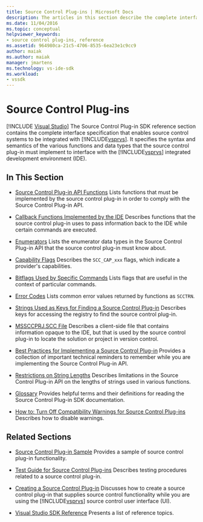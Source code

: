```yaml
---
title: Source Control Plug-ins | Microsoft Docs
description: The articles in this section describe the complete interface specification that enables source control systems to be integrated with Visual Studio.
ms.date: 11/04/2016
ms.topic: conceptual
helpviewer_keywords:
- source control plug-ins, reference
ms.assetid: 964980ca-21c5-4706-8535-6ea23e1c9cc9
author: maiak
ms.author: maiak
manager: jmartens
ms.technology: vs-ide-sdk
ms.workload:
- vssdk
---
```

# Source Control Plug-ins

 [!INCLUDE [Visual Studio](~/includes/applies-to-version/vs-windows-only.md)]
The Source Control Plug-in SDK reference section contains the complete interface specification that enables source control systems to be integrated with [!INCLUDE[vsprvs](../code-quality/includes/vsprvs_md.md)]. It specifies the syntax and semantics of the various functions and data types that the source control plug-in must implement to interface with the [!INCLUDE[vsprvs](../code-quality/includes/vsprvs_md.md)] integrated development environment (IDE).

## In This Section
- [Source Control Plug-in API Functions](../extensibility/source-control-plug-in-api-functions.md)
 Lists functions that must be implemented by the source control plug-in in order to comply with the Source Control Plug-in API.

- [Callback Functions Implemented by the IDE](../extensibility/callback-functions-implemented-by-the-ide.md)
 Describes functions that the source control plug-in uses to pass information back to the IDE while certain commands are executed.

- [Enumerators](../extensibility/enumerators.md)
 Lists the enumerator data types in the Source Control Plug-in API that the source control plug-in must know about.

- [Capability Flags](../extensibility/capability-flags.md)
 Describes the `SCC_CAP_xxx` flags, which indicate a provider's capabilities.

- [Bitflags Used by Specific Commands](../extensibility/bitflags-used-by-specific-commands.md)
 Lists flags that are useful in the context of particular commands.

- [Error Codes](../extensibility/error-codes.md)
 Lists common error values returned by functions as `SCCTRN`.

- [Strings Used as Keys for Finding a Source Control Plug-in](../extensibility/strings-used-as-keys-for-finding-a-source-control-plug-in.md)
 Describes keys for accessing the registry to find the source control plug-in.

- [MSSCCPRJ.SCC File](../extensibility/mssccprj-scc-file.md)
 Describes a client-side file that contains information opaque to the IDE, but that is used by the source control plug-in to locate the solution or project in version control.

- [Best Practices for Implementing a Source Control Plug-in](../extensibility/best-practices-for-implementing-a-source-control-plug-in.md)
 Provides a collection of important technical reminders to remember while you are implementing the Source Control Plug-in API.

- [Restrictions on String Lengths](../extensibility/restrictions-on-string-lengths.md)
 Describes limitations in the Source Control Plug-in API on the lengths of strings used in various functions.

- [Glossary](../extensibility/source-control-plug-in-glossary.md)
 Provides helpful terms and their definitions for reading the Source Control Plug-in SDK documentation.

- [How to: Turn Off Compatibility Warnings for Source Control Plug-ins](../extensibility/how-to-turn-off-compatibility-warnings-for-source-control-plug-ins.md)
 Describes how to disable warnings.

## Related Sections
- [Source Control Plug-in Sample](https://www.microsoft.com/download/details.aspx?id=55984)
 Provides a sample of source control plug-in functionality.

- [Test Guide for Source Control Plug-ins](../extensibility/internals/test-guide-for-source-control-plug-ins.md)
 Describes testing procedures related to a source control plug-in.

- [Creating a Source Control Plug-in](../extensibility/internals/creating-a-source-control-plug-in.md)
 Discusses how to create a source control plug-in that supplies source control functionality while you are using the [!INCLUDE[vsprvs](../code-quality/includes/vsprvs_md.md)] source control user interface (UI).

- [Visual Studio SDK Reference](../extensibility/visual-studio-sdk-reference.md)
 Presents a list of reference topics.
